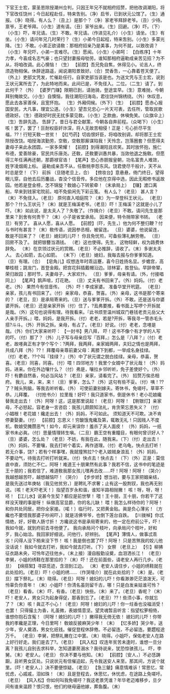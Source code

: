 <!-- { "loadSidebar": true } -->
下官王士宏，蒙圣恩除授潮州佥判，只因王年兄不就相府招赘，把他改调潮阳，将下官改任饶州；今日起程赴任，特来吿别。（净）启爷，已到状元公馆了。（生）通报。（净）晓得。有人么？（丑上）是那个？（净）家老爷拜辞老爷。（丑）少待。禀爷，王老爷拜。（小生）道有请。（丑）家爷出来。（生）回避。（净）吓。（下）（小生）吓，年兄请。（生）不敢。年兄请。（作进见礼介）（小生）请坐。（生）有坐。（小生）请问年兄几时荣行？（生）小弟今日起程，特来吿别。（小生）多蒙光降。（生）不敢。小弟正欲请敎：那相府招亲乃是美事，为何不就，以致改调？（小生）年兄吓，小弟一言难尽。（生）愿闻。（小生）小弟呵：
【白练序】十年力孝，今喜成名志气豪；也只望封妻报母劬劳。谁知那相府逼勒成亲苦见招？为不从，将咱改调。此心懊恼！（生）
【前腔】吾兄免自焦，休得见小。论吉人，终须造物相保。休辞途路遥，闻说潮阳景致好。（合）焚香吿，一心靠着苍天便了。
（外上）吏部文凭发，忙催赴任行。自家吏部当该是也。为送文凭与王士宏，说到王状元寓所去了，为此特地而来。此间已是，不免径入。二位。（二生）请了。到此何干？（外）
【婆罗门赚】限期已到，请驰骑，登途宜早。（生）意难抛，今朝拜别俺故交。（小生）自懊恼，我往潮阳归海岛，君往饶州锦绣绕。（外）休叹息，愿此去各家善保，且宽怀抱。
（生）外厢伺候。（外下）（生）
【前腔】愿赤心报国安民，大凡事，理宜公道。（小生）望吾兄忠心一片天可表，去任所，管取民歌德政好。（生）德政好时民无扰多蒙见敎。（小生）乏款曲，休嗔免笑。（众旗伞上）（生）吿辞先造。
吿辞了。昔日与君仝献策，今朝各自奔前程。（众喝下）（小生）咳！罢了，罢了！叵耐权臣奸诈深，将人无故苦相侵！正是：亏心折尽平生福，??！行短天敎一世贫！
【红芍药】切齿恨奸臣，将咱改别调，却将那王士宏除授改饶。咱授海滨勤劳，空敎，空敎那厮谋陷我！天怜念，岂落圈套？但愿得夫妻母子来此永团圆，一家多荣耀！
【前腔】到得潮阳且欢笑。其时放怀抱，施仁布德，爱善除豪，官民共乐唐尧。还敎，还敎要训愚共暴，当效他退之施敎。但愿得三年任满再还朝，那爵禄官诰！
【尾声】忠心赤胆报皇朝，功名富贵人难效，姓字凌烟阁上标。
逼勒成亲吾不从，任敎桃李怨东风。饶君使尽千般计，天不从时总是空！（下）
前拆
（旦随老旦上，合）
【傍妆台】意悬悬，倚门终日，望得眼儿穿。自他去后历鏖战，杳没个信音传。多应他在京得中选，因此无暇修书返故园。他若是登金榜，怎不锦旋？敎娘心下转萦牵！（末承局上）
【赚】渡口离船，早来到钱家宅院前。咱不免偷闲先下彩云笺。
有人么？（老旦）
甚人言？
（末）不免径入。（老旦）
原何直入咱庭院？（末）为一举登科王状元。
（老旦）那个？什么王状元？（末）就是王梅溪老爷。（老旦）吓！王梅溪？这就是小儿了吓。（末）如此说，是太夫人了？失敬了。（作揖介）（老旦）不敢。请问先生是那里来？到舍有何贵干？（末）小子是省堂承局。
因来便，特令捎带家书转。
（老旦）有劳了。
喜从人愿，喜从人愿。
【前腔】〔吓，先生，〕他为何不整归鞭？付与书时有甚言？（末）敎传语，说因参丞相，被留连。
（旦）婆婆，他说留连，敢是不回来了？（老旦）媳妇的儿吓！
你且免忧煎，可备些薄礼酬劳倦。
（旦）回房不及了。
就把银簪当酒钱。
（老）这也使得。先生，
这物轻鲜，权为路费休辞免。
（末）在京领过状元的赏赐。（老旦）不必推辞，请收了。（末）多谢太夫人。
去心如箭，去心如箭。
（末下）（老旦）媳妇，我每去报与你爹爹知道。（旦）有理。（合）
【皂角儿】叹想连年时乖运蹇，喜今日姓扬名显。步蟾宫，高攀桂枝；跳龙门，首登金殿。把宫花斜插戴帽沿边。琼林宴，胜登仙。早辞帝辇，荣归故园；那时节，夫妻母子，大家欢忭。
（旦）爹爹，母亲有请。（外，付接唱同上）
【尾声】鹊声喧，灯花艳。
（旦）丈夫有书回来了。（外）妈妈。（付）老老。（外）
果然今有信音传。
（外）吓！李成家婆。
准备华堂开玳筵。
（老旦）亲家，孩儿有书回来了。（付）亲家母，恭喜，贺喜。（外）亲母，这书是那个寄来的？（老旦，旦）是承局寄来的。（旦）送与爹爹开拆。（外）不敢。还是送与你婆婆开拆。（老旦）还是亲家开拆（付）住了，?厾弗要推，看书面上写啰个开拆就是哉。（外）这句也说得有理。待我看来。『此书烦至温州城双门巷钱老贡元岳父大人亲手开拆。』喂，妈妈，是我开拆。（付）老老，若是?开拆，等我寻一管赤毛头搭?斗斗。（外）开拆之拆。亲母，有占了。（老旦）好说。（付）老老，念嚜是哉。（外）你们大家来听吓：
【一封书】男八拜，
吓！这书不像个有才学的人写的吓。（付）那了？（外）儿子写与母亲应写『百拜，』怎么是『八拜？』（付）老老，故嚜眞正有才学个写个：?两拜，我两拜，亲家姆两拜，夫妇之情也是两拜，共成八拜（外）??！
拜覆母亲尊前妻父母：离膝下到都，一举成名身挂绿。
（付）老老，??个叫『挂绿？』（外）中了状元谓之脱白挂绿。亲母，恭喜，贺喜。（老旦）同喜，同喜。（付）喂！四邻地方！我里个女婿中了状元哉！（外）妈妈，进来。你在外边嚷什么？（付）弗是，嚷拉乡邻听听，免子差使好个。（外）吓！有麝自然香，何必当风站？（老旦）亲家，请看完了。（外）
招赘万俟丞相府。
我儿，来，来，来！（旦）爹爹，怎么？（外）这句有些不妥。（付）咦！??了？贼头狗脑，等我去听听看。（外）
可使前妻别嫁夫。寄休书，免嗟吁。草草不恭。儿拜覆。
（付抢书介）拉里哉！好吓！我只道家书，倒是休书！老小花娘纔替我走出去！（外）阿呀！这，这是那里说起！（老旦）阿呀！
【剔银灯】亲家母，不必怒起，容老身一言咨启：我孩儿颇颇知法礼，肯贪荣忘恩失义？
（付）小娼根！老花娘！纔走出去！（外）妈妈，不可如此。
须知道天不可欺。决不肯停妻娶妻。（付）
【前腔】忘恩义！穷酸饿鬼纔及第，辄敢无礼！只因贱人不度机，敎娘受腌臜恶气！如今，却元来误你！羞杀了夫人面皮！
（外）妈妈，一纸家书未必眞。（付）思量情理转生嗔。（二旦）霸王空有重瞳目，有眼何曾识好人？（旦）婆婆，怎么处？（老旦）不妨，有我在此，随我来。（下）（付）走出去！（外）妈妈，不要嚷，我去打听个着实，再作道理。（付）老乌龟，快点去打听！若无介事，饶?；若有个样事嘿，我就撞煞拉?个老入娘贼身浪厾！（外）妈妈，不要动气，待我去打听打听就来。（付）快点去！快点去！（下）（外）正是：莫信直中直，须防仁不仁。阿呀！难道王十朋果然有此事？我若不信，这书中的笔迹是王十朋的；我若信了，难道敎我那女孩儿嘿再去改......吓！阿呀！阿呀！（哭介）我越想越苦吓，越想越恼吓！（哭介）
【步步娇】想当初，要与王家把姻亲结，是我先送过年庚帖〔我见他贫穷，〕是聘礼不求奢；止有这一股荆钗，我也再无别说。〔咳！老天吓老天！〕指望百岁永和谐，谁知半路相抛撇！
咳！呀，呀，呀！呸！
【江儿水】说甚今生契？都应是前世孼！
喂！王十朋，王十朋，你若干了这样没天理的事是呀！
纵做高官显爵，你的名儿缺！
喂！我怎么样待你的？阿呀！
和你共处同居，把你全家接。〔喏！〕临行时，又把黄金贴。眞是负心薄劣！〔方纔也不要怪我那婆子吵闹吓，〕就是活佛爷爷，也倒下莲台自跌。
【川拨棹】你忒情绝，好，好敎人肠寸折！
方纔说这书是承局寄来的，他一定在府前公干，吓！我如今就，就到府前去寻他便了。
我向承局问个枝叶，向承局问个枝叶，好和歹，我心始洽。我回家好细说。问他行，好辨别。
【尾声】薄情人，做事忒乖劣！闪得人没下梢来没下节！
咳！我是倒也罢了吓！阿呀！
只是苦煞我的姣儿他没话说！
我如今就去打听，我如今就去打听。（下）
女祭
（老旦上）
【引】柳拂征衣路未央，可怜年迈往他乡。（末上接）漫自殷勤设奠，血泪洒长江！
（老旦）李舅，小姐的绣鞋在那里拾的？（末）吓！还在前面些，请老安人再行几步。（老旦）
【绵搭絮】寻踪觅迹，含泪到江边。
（末）老安人请住步，小姐的绣鞋就在此处拾的。（老旦）吓！小姐的绣......（作哭噎介）就在此处拾的？（末）是。（老旦）摆下祭礼。（末）晓得。（老旦）阿呀！媳妇的儿吓！你看渺渺茫茫浪泼天，可怜辜负你青年！（末）小姐吓！你清名虽则留千古，哪！只是白发亲姑谁可怜？（老旦）看香。（末）吓，有香。（老旦）快些。（末）来了。（老旦）香呢？（末）吓！老安人，男女只为起身得促，那香到忘了。（老旦）??！些须小事，你就忘了？（末）咳！眞正不小心！（老旦）阿呀！媳妇的儿吓！你一炷香也没福消受！也罢！
只得撮土为香，礼虽微，表娘情意坚。望灵魂暂且听言：指望松萝相倚，谁想你抱石含寃！〔阿呀！媳妇的儿吓！〕撇得我无倚无依！
媳妇的儿吓！你带我的孝纔是正理，今日里呵！
敎娘反披麻哭少年！（末）
【忆多娇】哭少年，送少年，安人奠酒，男女化纸钱。催促登程休辞倦。不必留连，不必留连。要趱程途万千。
（老旦）李舅，把祭礼撇在江中罢。（末）晓得。小姐吓，保佑老安人在路上好行好走。我们是去了?。（老旦）
【风入松】叹连年贫苦未逢时，谁想一旦分离？我孩儿自别去求科举，怎知道妻房溺水？我待说来，犹恐惊骇孩儿。
吓，李舅。（末）老安人。（老旦）
你决不要与他知。（末）
【前腔】〔安人，〕不必恁踌蹰，且听男女区处。只说状元有信催迫起，先令我送安人来至。那其间，方说个就里。〔吓！老安人，〕决不要便惊疑。（老旦）
【急三鎗】痛意情难诉！常思忆，常忧虑，心戚戚，泪如珠！（末）且是登程去，休思忆，休忧虑，在途路上免嗟吁。（老旦）
【风入松】你如何叫我免嗟吁？我这老景凭谁？年华老迈难移步，旦夕间有谁来温顾？恨只恨，他们的继母逼他嫁，葬鱼腹。（末）
